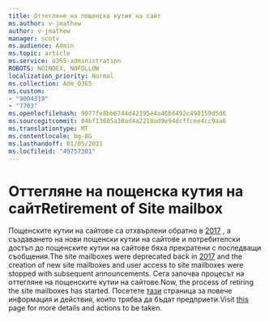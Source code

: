 ```yaml
---
title: Оттегляне на пощенска кутия на сайт
ms.author: v-jmathew
author: v-jmathew
manager: scotv
ms.audience: Admin
ms.topic: article
ms.service: o365-administration
ROBOTS: NOINDEX, NOFOLLOW
localization_priority: Normal
ms.collection: Adm_O365
ms.custom:
- "9004319"
- "7703"
ms.openlocfilehash: 9077fe8bb6744d42195e4a46b8492c498159d5d6
ms.sourcegitcommit: 04bf13605a30ad4a2218ad9e94dcffcee4cc9aa6
ms.translationtype: MT
ms.contentlocale: bg-BG
ms.lasthandoff: 01/05/2021
ms.locfileid: "49757301"
---
```

# <a name="retirement-of-site-mailbox"></a><span data-ttu-id="15583-102">Оттегляне на пощенска кутия на сайт</span><span class="sxs-lookup"><span data-stu-id="15583-102">Retirement of Site mailbox</span></span>

<span data-ttu-id="15583-103">Пощенските кутии на сайтове са отхвърлени обратно в [2017](https://techcommunity.microsoft.com/t5/microsoft-sharepoint-blog/deprecation-of-site-mailboxes/ba-p/93028) , а създаването на нови пощенски кутии на сайтове и потребителски достъп до пощенските кутии на сайтове бяха прекратени с последващи съобщения.</span><span class="sxs-lookup"><span data-stu-id="15583-103">The site mailboxes were deprecated back in [2017](https://techcommunity.microsoft.com/t5/microsoft-sharepoint-blog/deprecation-of-site-mailboxes/ba-p/93028) and the creation of new site mailboxes and user access to site mailboxes were stopped with subsequent announcements.</span></span> <span data-ttu-id="15583-104">Сега започва процесът на оттегляне на пощенските кутии на сайтове.</span><span class="sxs-lookup"><span data-stu-id="15583-104">Now, the process of retiring the site mailboxes has started.</span></span> <span data-ttu-id="15583-105">Посетете [тази](https://aka.ms/SiteMailboxRetirement) страница за повече информация и действия, които трябва да бъдат предприети.</span><span class="sxs-lookup"><span data-stu-id="15583-105">Visit [this](https://aka.ms/SiteMailboxRetirement) page for more details and actions to be taken.</span></span>
